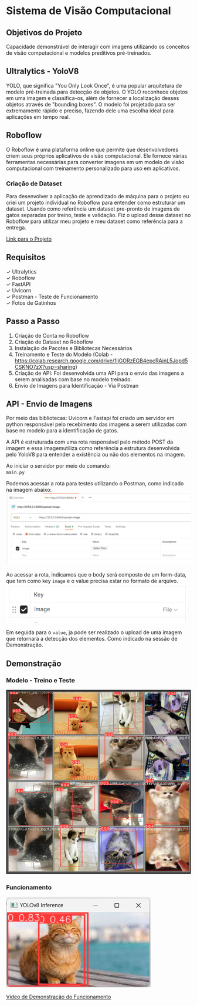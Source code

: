 # Sistema de Visão Computacional 

## Objetivos do Projeto 
Capacidade demonstrável de interagir com imagens utilizando os conceitos de visão computacional e modelos preditivos pré-treinados. 

## Ultralytics - YoloV8
YOLO, que significa "You Only Look Once", é uma popular arquitetura de modelo pré-treinada para detecção de objetos. O YOLO reconhece objetos em uma imagem e classifica-os, além de fornecer a localização desses objetos através de "bounding boxes". O modelo foi projetado para ser extremamente rápido e preciso, fazendo dele uma escolha ideal para aplicações em tempo real.

## Roboflow
O Roboflow é uma plataforma online que permite que desenvolvedores criem seus próprios aplicativos de visão computacional. Ele fornece várias ferramentas necessárias para converter imagens em um modelo de visão computacional com treinamento personalizado para uso em aplicativos.

### Criação de Dataset 
Para desenvolver a aplicação de aprendizado de máquina para o projeto eu criei um projeto individual no Roboflow para entender como estruturar um dataset. Usando como referência um dataset pre-pronto de imagens de gatos separadas por treino, teste e validação. Fiz o upload desse dataset no Roboflow para utilizar meu projeto e meu dataset como referência para a entrega. 

[Link para o Projeto](https://universe.roboflow.com/gabrielainteli/cats_find)

## Requisitos
✓ Ultralytics<br>
✓ Roboflow<br>
✓ FastAPI<br> 
✓ Uvicorn<br> 
✓ Postman - Teste de Funcionamento<br> 
✓ Fotos de Gatinhos<br>

## Passo a Passo 
1. Criação de Conta no Roboflow 
2. Criação de Dataset no Roboflow 
3. Instalação de Pacotes e Bibliotecas Necessários 
4. Treinamento e Teste do Modelo (Colab - https://colab.research.google.com/drive/1ljGORzEGB4epcRAinL5Jopd5CSKNO7zX?usp=sharing)
5. Criação de API: Foi desenvolvida uma API para o envio das imagens a serem analisadas com base no modelo treinado. 
6. Envio de Imagens para Identificação - Via Postman


## API - Envio de Imagens 
Por meio das bibliotecas: Uvicorn e Fastapi foi criado um servidor em python responsável pelo recebimento das imagens a serem utilizadas com base no modelo para a identificação de gatos. 

A API é estruturada com uma rota responsável pelo método POST da imagem e essa imagemutiliza como referência a estrutura desenvolvida pelo YoloV8 para entender a existência ou não dos elementos na imagem. 

Ao iniciar o servidor por meio do comando:<br>
`main.py`<br>

Podemos acessar a rota para testes utilizando o Postman, como indicado na imagem abaixo:<br>
![Acesso de Rota via Postman](./media/route_postman.png)<br>

Ao acessar a rota, indicamos que o body será composto de um form-data, que tem como key `image` e o value precisa estar no formato de arquivo. <br>
![Formato do Arquivo](./media/format_key.png)<br>

Em seguida para o `value`, ja pode ser realizado o upload de uma imagem que retornará a detecção dos elementos. Como indicado na sessão de Demonstração. 

## Demonstração 
### Modelo - Treino e Teste 
![Imagem de Treino do Modelo](./media/training_model.png)

### Funcionamento 
![Imagem de Funcionamento](./media/identification.png)<br>

[Vídeo de Demonstração do Funcionamento](https://youtu.be/O3qhWABqWgE)<br>



